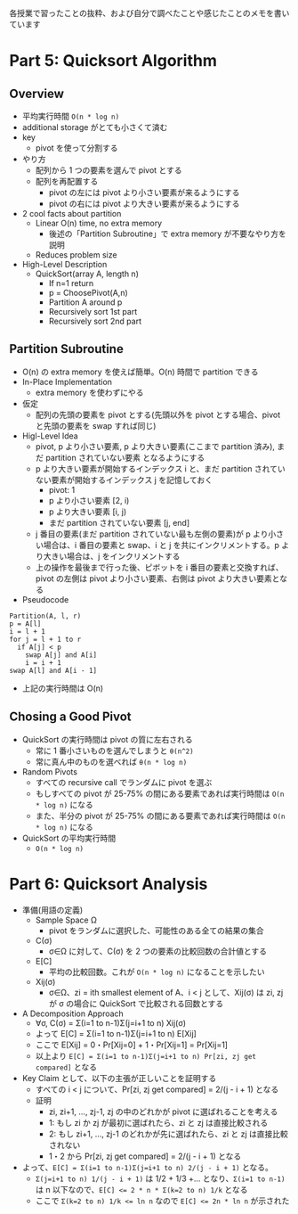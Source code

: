 各授業で習ったことの抜粋、および自分で調べたことや感じたことのメモを書いています

# Part 5: Quicksort Algorithm

## Overview

- 平均実行時間 `O(n * log n)`
- additional storage がとても小さくて済む
- key
  - pivot を使って分割する
- やり方
  - 配列から 1 つの要素を選んで pivot とする
  - 配列を再配置する
    - pivot の左には pivot より小さい要素が来るようにする
    - pivot の右には pivot より大きい要素が来るようにする
- 2 cool facts about partition
  - Linear O(n) time, no extra memory
    - 後述の「Partition Subroutine」で extra memory が不要なやり方を説明
  - Reduces problem size
- High-Level Description
  - QuickSort(array A, length n)
    - If n=1 return
    - p = ChoosePivot(A,n)
    - Partition A around p
    - Recursively sort 1st part
    - Recursively sort 2nd part

## Partition Subroutine

- O(n) の extra memory を使えば簡単。O(n) 時間で partition できる
- In-Place Implementation
  - extra memory を使わずにやる
- 仮定
  - 配列の先頭の要素を pivot とする(先頭以外を pivot とする場合、pivot と先頭の要素を swap すれば同じ)
- Higl-Level Idea
  - pivot, p より小さい要素, p より大きい要素(ここまで partition 済み), まだ partition されていない要素 となるようにする
  - p より大きい要素が開始するインデックス i と、まだ partition されていない要素が開始するインデックス j を記憶しておく
    - pivot: 1
    - p より小さい要素 [2, i)
    - p より大きい要素 [i, j)
    - まだ partition されていない要素 [j, end]
  - j 番目の要素(まだ partition されていない最も左側の要素)が p より小さい場合は、i 番目の要素と swap、i と j を共にインクリメントする。p より大きい場合は、j をインクリメントする
  - 上の操作を最後まで行った後、ピボットを i 番目の要素と交換すれば、pivot の左側は pivot より小さい要素、右側は pivot より大きい要素となる
- Pseudocode

```
Partition(A, l, r)
p = A[l]
i = l + 1
for j = l + 1 to r
  if A[j] < p
    swap A[j] and A[i]
    i = i + 1
swap A[l] and A[i - 1]
```

- 上記の実行時間は O(n)

## Chosing a Good Pivot

- QuickSort の実行時間は pivot の質に左右される
  - 常に 1 番小さいものを選んでしまうと `θ(n^2)`
  - 常に真ん中のものを選べれば `θ(n * log n)`
- Random Pivots
  - すべての recursive call でランダムに pivot を選ぶ
  - もしすべての pivot が 25-75% の間にある要素であれば実行時間は `O(n * log n)` になる
  - また、半分の pivot が 25-75% の間にある要素であれば実行時間は `O(n * log n)` になる
- QuickSort の平均実行時間
  - `O(n * log n)`

# Part 6: Quicksort Analysis

- 準備(用語の定義)
  - Sample Space Ω
    - pivot をランダムに選択した、可能性のある全ての結果の集合
  - C(σ)
    - σ∈Ω に対して、C(σ) を 2 つの要素の比較回数の合計値とする
  - E[C]
    - 平均の比較回数。これが `O(n * log n)` になることを示したい
  - Xij(σ)
    - σ∈Ω、zi = ith smallest element of A、i < j として、Xij(σ) は zi, zj が σ の場合に QuickSort で比較される回数とする
- A Decomposition Approach
  - ∀σ, C(σ) = Σ(i=1 to n-1)Σ(j=i+1 to n) Xij(σ)
  - よって E[C] = Σ(i=1 to n-1)Σ(j=i+1 to n) E[Xij]
  - ここで E[Xij] = 0・Pr[Xij=0] + 1・Pr[Xij=1] = Pr[Xij=1]
  - 以上より `E[C] = Σ(i=1 to n-1)Σ(j=i+1 to n) Pr[zi, zj get compared]` となる
- Key Claim として、以下の主張が正しいことを証明する
  - すべての i < j について、Pr[zi, zj get compared] = 2/(j - i + 1) となる
  - 証明
    - zi, zi+1, ..., zj-1, zj の中のどれかが pivot に選ばれることを考える
    - 1: もし zi か zj が最初に選ばれたら、zi と zj は直接比較される
    - 2: もし zi+1, ..., zj-1 のどれかが先に選ばれたら、zi と zj は直接比較されない
    - 1・2 から Pr[zi, zj get compared] = 2/(j - i + 1) となる
- よって、`E[C] = Σ(i=1 to n-1)Σ(j=i+1 to n) 2/(j - i + 1)` となる。
  - `Σ(j=i+1 to n) 1/(j - i + 1)` は 1/2 + 1/3 +... となり、`Σ(i=1 to n-1)` は n 以下なので、`E[C] <= 2 * n * Σ(k=2 to n) 1/k` となる
  - ここで `Σ(k=2 to n) 1/k <= ln n` なので `E[C] <= 2n * ln n` が示された
